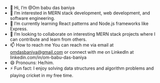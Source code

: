 - 👋 Hi, I’m @Om babu das baniya
- 👀 I’m interested in MERN stack development, web development, and software engineering.
- 🌱 I’m currently learning React patterns and Node.js frameworks like Express.
- 💞️ I’m looking to collaborate on interesting MERN stack projects where I can contribute and learn from others.
- 📫 How to reach me You can reach me via email at omdasbaniya@gmail.com or connect with me on LinkedIn at linkedin.com/in/om-babu-das-baniya
- 😄 Pronouns: He/him.
- ⚡ Fun fact: I enjoy solving data structures and algorithm problems and playing cricket in my free time.

<!---
Om-Baniya/Om-Baniya is a ✨ special ✨ repository because its `README.md` (this file) appears on your GitHub profile.
You can click the Preview link to take a look at your changes.
--->
